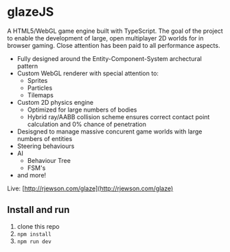 # glazeJS

A HTML5/WebGL game engine built with TypeScript.  The goal of the project to enable the development of large, open multiplayer 2D worlds for in browser gaming.  Close attention has been paid to all performance aspects.

- Fully designed around the Entity-Component-System archectural pattern
- Custom WebGL renderer with special attention to:
    - Sprites
    - Particles
    - Tilemaps
- Custom 2D physics engine
    - Optimized for large numbers of bodies
    - Hybrid ray/AABB collision scheme ensures correct contact point calculation and 0% chance of penetration
- Desisgned to manage massive concurent game worlds with large numbers of entities
- Steering behaviours
- AI
    - Behaviour Tree
    - FSM's
- and more! 

Live: [http://rjewson.com/glaze](http://rjewson.com/glaze)

## Install and run

1. clone this repo
2. `npm install`
3. `npm run dev`